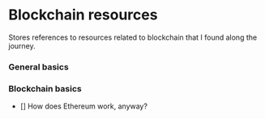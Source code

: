 # Blockchain resources

Stores references to resources related to blockchain that I found along the journey.

### General basics

### Blockchain basics
- [] How does Ethereum work, anyway?
